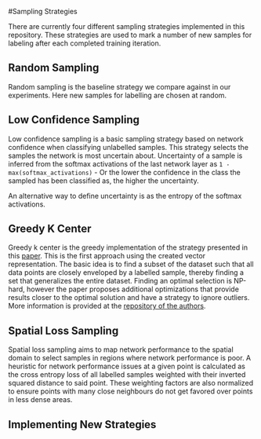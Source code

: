 #Sampling Strategies

There are currently four different sampling strategies implemented in this repository.
These strategies are used to mark a number of new samples for labeling after each completed training iteration.

## Random Sampling 

Random sampling is the baseline strategy we compare against in our experiments. Here new samples for labelling are chosen at random.

## Low Confidence Sampling

Low confidence sampling is a basic sampling strategy based on network confidence when classifying unlabelled samples.
This strategy selects the samples the network is most uncertain about. Uncertainty of a sample is inferred from the softmax activations of the
last network layer as `1 - max(softmax_activations)` - Or the lower the confidence in the class the sampled has been classified as, the higher the uncertainty.

An alternative way to define uncertainty is as the entropy of the softmax activations.

## Greedy K Center

Greedy k center is the greedy implementation of the strategy presented in this [paper](https://arxiv.org/abs/1708.00489). This is the first approach using the created vector representation. 
The basic idea is to find a subset of the dataset such that all data points are closely enveloped by a labelled sample, thereby finding a set that generalizes the entire dataset.
Finding an optimal selection is NP-hard, however the paper proposes additional optimizations that provide results closer to the optimal solution and have a strategy to ignore outliers.
More information is provided at the [repository of the authors](https://github.com/ozansener/active_learning_coreset).  

## Spatial Loss Sampling 

Spatial loss sampling aims to map network performance to the spatial domain to select samples in regions where network performance is poor.
A heuristic for network performance issues at a given point is calculated as the cross entropy loss of all labelled samples weighted with their inverted squared distance to said point. 
These weighting factors are also normalized to ensure points with many close neighbours do not get favored over points in less dense areas.

## Implementing New Strategies